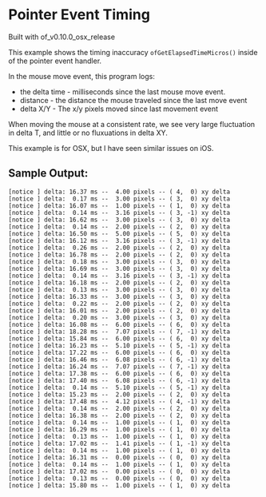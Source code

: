 # Pointer Event Timing

Built with of_v0.10.0_osx_release

This example shows the timing inaccuracy `ofGetElapsedTimeMicros()` inside of the pointer event handler.

In the mouse move event, this program logs:

- the delta time - milliseconds since the last mouse move event. 
- distance - the distance the mouse traveled since the last move event
- delta X/Y - The x/y pixels moved since last movement event

When moving the mouse at a consistent rate, we see very large fluctuation in delta T, and little or no fluxuations in delta XY.

This example is for OSX, but I have seen similar issues on iOS.

## Sample Output:

```
[notice ] delta: 16.37 ms --  4.00 pixels -- ( 4,  0) xy delta
[notice ] delta:  0.17 ms --  3.00 pixels -- ( 3,  0) xy delta
[notice ] delta: 16.07 ms --  1.00 pixels -- ( 1,  0) xy delta
[notice ] delta:  0.14 ms --  3.16 pixels -- ( 3, -1) xy delta
[notice ] delta: 16.62 ms --  3.00 pixels -- ( 3,  0) xy delta
[notice ] delta:  0.14 ms --  2.00 pixels -- ( 2,  0) xy delta
[notice ] delta: 16.50 ms --  5.00 pixels -- ( 5,  0) xy delta
[notice ] delta: 16.12 ms --  3.16 pixels -- ( 3, -1) xy delta
[notice ] delta:  0.26 ms --  2.00 pixels -- ( 2,  0) xy delta
[notice ] delta: 16.78 ms --  2.00 pixels -- ( 2,  0) xy delta
[notice ] delta:  0.18 ms --  3.00 pixels -- ( 3,  0) xy delta
[notice ] delta: 16.69 ms --  3.00 pixels -- ( 3,  0) xy delta
[notice ] delta:  0.14 ms --  3.16 pixels -- ( 3, -1) xy delta
[notice ] delta: 16.18 ms --  2.00 pixels -- ( 2,  0) xy delta
[notice ] delta:  0.13 ms --  3.00 pixels -- ( 3,  0) xy delta
[notice ] delta: 16.33 ms --  3.00 pixels -- ( 3,  0) xy delta
[notice ] delta:  0.22 ms --  2.00 pixels -- ( 2,  0) xy delta
[notice ] delta: 16.01 ms --  2.00 pixels -- ( 2,  0) xy delta
[notice ] delta:  0.20 ms --  3.00 pixels -- ( 3,  0) xy delta
[notice ] delta: 16.08 ms --  6.00 pixels -- ( 6,  0) xy delta
[notice ] delta: 18.28 ms --  7.07 pixels -- ( 7, -1) xy delta
[notice ] delta: 15.84 ms --  6.00 pixels -- ( 6,  0) xy delta
[notice ] delta: 16.23 ms --  5.10 pixels -- ( 5, -1) xy delta
[notice ] delta: 17.22 ms --  6.00 pixels -- ( 6,  0) xy delta
[notice ] delta: 16.46 ms --  6.08 pixels -- ( 6, -1) xy delta
[notice ] delta: 16.24 ms --  7.07 pixels -- ( 7, -1) xy delta
[notice ] delta: 17.38 ms --  6.00 pixels -- ( 6,  0) xy delta
[notice ] delta: 17.40 ms --  6.08 pixels -- ( 6, -1) xy delta
[notice ] delta:  0.14 ms --  5.10 pixels -- ( 5, -1) xy delta
[notice ] delta: 15.23 ms --  2.00 pixels -- ( 2,  0) xy delta
[notice ] delta: 17.48 ms --  4.12 pixels -- ( 4, -1) xy delta
[notice ] delta:  0.14 ms --  2.00 pixels -- ( 2,  0) xy delta
[notice ] delta: 16.38 ms --  2.00 pixels -- ( 2,  0) xy delta
[notice ] delta:  0.14 ms --  1.00 pixels -- ( 1,  0) xy delta
[notice ] delta: 16.29 ms --  1.00 pixels -- ( 1,  0) xy delta
[notice ] delta:  0.13 ms --  1.00 pixels -- ( 1,  0) xy delta
[notice ] delta: 17.02 ms --  1.41 pixels -- ( 1, -1) xy delta
[notice ] delta:  0.14 ms --  1.00 pixels -- ( 1,  0) xy delta
[notice ] delta: 16.31 ms --  0.00 pixels -- ( 0,  0) xy delta
[notice ] delta:  0.14 ms --  1.00 pixels -- ( 1,  0) xy delta
[notice ] delta: 17.02 ms --  0.00 pixels -- ( 0,  0) xy delta
[notice ] delta:  0.13 ms --  0.00 pixels -- ( 0,  0) xy delta
[notice ] delta: 15.80 ms --  1.00 pixels -- ( 1,  0) xy delta
```



